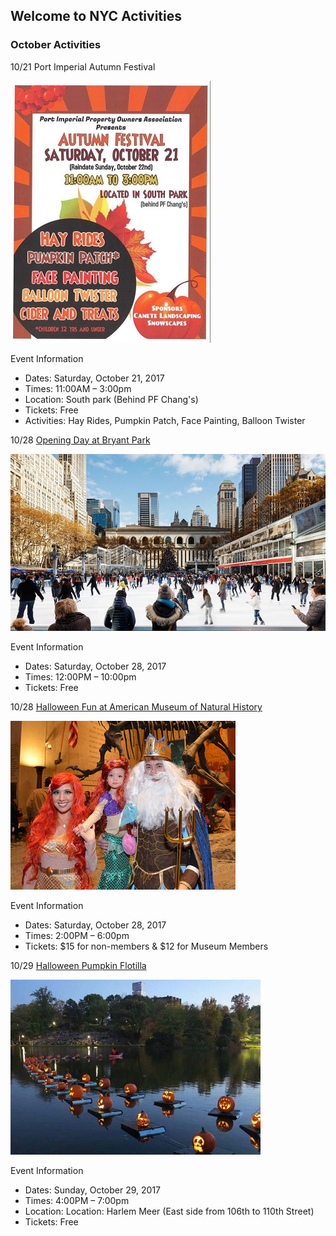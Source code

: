 ## Welcome to NYC Activities

### October Activities

10/21 Port Imperial Autumn Festival

<img src="Images/Fall-Festival.png" class="inline"/>

Event Information
- Dates: Saturday, October 21, 2017
- Times: 11:00AM – 3:00pm
- Location: South park (Behind PF Chang's)
- Tickets: Free
- Activities:  Hay Rides, Pumpkin Patch, Face Painting, Balloon Twister

10/28 [Opening Day at Bryant Park](http://bryantpark.org/amenities/bank-of-america-winter-village-at-bryant-park) 

<img src="Images/Winter_Village.png" class="inline"/>

Event Information
- Dates: Saturday, October 28, 2017
- Times: 12:00PM – 10:00pm
- Tickets: Free

10/28 [Halloween Fun at American Museum of Natural History](https://www.amnh.org/calendar/halloween-celebration)

<img src="Images/halloween.png" class="inline"/>

Event Information
- Dates: Saturday, October 28, 2017
- Times: 2:00PM – 6:00pm
- Tickets: $15 for non-members & $12 for Museum Members

10/29 [Halloween Pumpkin Flotilla](http://www.centralparknyc.org/events/individual-events/halloween.html?utm_medium=social&utm_source=cpc-engagement&utm_campaign=201709_halloween&utm_content=fb?referrer=https://l.facebook.com/) 

<img src="Images/pumpkin-flotilla-night.png" class="inline"/>

Event Information
- Dates: Sunday, October 29, 2017
- Times: 4:00PM – 7:00pm
- Location: Location: Harlem Meer (East side from 106th to 110th Street)
- Tickets: Free
